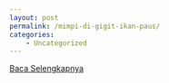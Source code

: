 ```yaml
---
layout: post
permalink: /mimpi-di-gigit-ikan-paus/
categories:
    - Uncategorized
---
```


[Baca Selengkapnya](/03)